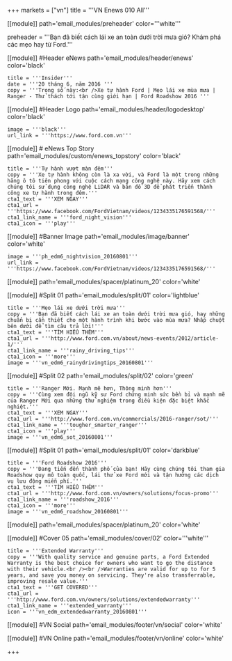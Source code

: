 +++
markets = ["vn"]
title = '''VN Enews 010 All'''


[[module]]
path='email_modules/preheader'
color='''white'''

preheader = '''Bạn đã biết cách lái xe an toàn dưới trời mưa gió? Khám phá các mẹo hay từ Ford.'''

[[module]] #Header eNews
path='email_modules/header/enews'
color='black'

	title = '''Insider'''
	date = '''20 tháng 6, năm 2016 '''
	copy = '''Trong số này:<br />Xe tự hành Ford | Mẹo lái xe mùa mưa | Ranger - Thử thách tới tận cùng giới hạn | Ford Roadshow 2016 '''

[[module]] #Header Logo
path='email_modules/header/logodesktop'
color='black'

	image = '''black'''
	url_link = '''https://www.ford.com.vn'''
 
[[module]] # eNews Top Story
path='email_modules/custom/enews_topstory'
color='black'

	title = '''Tự hành vượt màn đêm'''
	copy = '''Xe tự hành không còn là xa vời, và Ford là một trong những hãng ô tô tiên phong với cuộc cách mạng công nghệ này. Hãy xem cách chúng tôi sử dụng công nghệ LiDAR và bản đồ 3D để phát triển thành công xe tự hành trong đêm.'''
	cta1_text = '''XEM NGAY'''
	cta1_url = '''https://www.facebook.com/FordVietnam/videos/1234335176591568/'''
	cta1_link_name = '''ford_night_vision'''
	cta1_icon = '''play'''

[[module]] #Banner Image
path='email_modules/image/banner'
color='white'

	image = '''ph_edm6_nightvision_20160801'''
	url_link = '''https://www.facebook.com/FordVietnam/videos/1234335176591568/'''

[[module]]
path='email_modules/spacer/platinum_20'
color='white'

[[module]] #Split 01
path='email_modules/split/01'
color='lightblue'

	title = '''Mẹo lái xe dưới trời mưa'''
	copy = '''Bạn đã biết cách lái xe an toàn dưới trời mưa gió, hay những chuẩn bị cần thiết cho một hành trình khi bước vào mùa mưa? Nhấp chuột bên dưới để tìm câu trả lời!'''
	cta1_text = '''TÌM HIỂU THÊM'''
	cta1_url = '''http://www.ford.com.vn/about/news-events/2012/article-1/'''
	cta1_link_name = '''rainy_driving_tips'''
	cta1_icon = '''more'''
	image = '''vn_edm6_rainydrivingtips_20160801'''

[[module]] #Split 02
path='email_modules/split/02'
color='green'

	title = '''Ranger Mới. Mạnh mẽ hơn, Thông minh hơn'''
	copy = '''Cùng xem đội ngũ kỹ sư Ford chứng minh sức bền bỉ và mạnh mẽ của Ranger Mới qua những thử nghiệm trong điều kiện đặc biệt khắc nghiệt.'''
	cta1_text = '''XEM NGAY'''
	cta1_url = '''http://www.ford.com.vn/commercials/2016-ranger/sot/'''
	cta1_link_name = '''tougher_smarter_ranger'''
	cta1_icon = '''play'''
	image = '''vn_edm6_sot_20160801'''

[[module]] #Split 01
path='email_modules/split/01'
color='darkblue'

	title = '''Ford Roadshow 2016'''
	copy = '''Đang tiến đến thành phố của bạn! Hãy cùng chúng tôi tham gia Roadshow quy mô toàn quốc, lái thử xe Ford mới và tận hưởng các dịch vụ lưu động miễn phí.'''
	cta1_text = '''TÌM HIỂU THÊM'''
	cta1_url = '''http://www.ford.com.vn/owners/solutions/focus-promo'''
	cta1_link_name = '''roadshow_2016'''
	cta1_icon = '''more'''
	image = '''vn_edm6_roadshow_20160801'''

[[module]]
path='email_modules/spacer/platinum_20'
color='white'

[[module]] #Cover 05
path='email_modules/cover/02'
color='''white'''

	title = '''Extended Warranty'''
	copy = '''With quality service and genuine parts, a Ford Extended Warranty is the best choice for owners who want to go the distance with their vehicle.<br /><br />Warranties are valid for up to for 5 years, and save you money on servicing. They're also transferrable, improving resale value.'''
	cta1_text = '''GET COVERED'''
	cta1_url = '''http://www.ford.com.vn/owners/solutions/extendedwarranty'''
	cta1_link_name = '''extended_warranty'''
	icon = '''vn_edm_extendedwarranty_20160801'''

[[module]] #VN Social
path='email_modules/footer/vn/social'
color='white'

[[module]] #VN Online
path='email_modules/footer/vn/online'
color='white'


+++